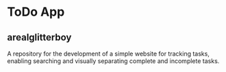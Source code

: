 # ToDo App

## arealglitterboy

A repository for the development of a simple website for tracking tasks, enabling searching and visually separating complete and incomplete tasks.